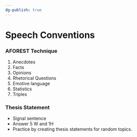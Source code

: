 ```yaml
---
dg-publish: true
---
```

# Speech Conventions

### AFOREST Technique
1. Anecdotes
2. Facts
3. Opinions
4. Rhetorical Questions
5. Emotive language
6. Statistics
7. Triples

### Thesis Statement
- Signal sentence
- Answer 5 W and 1H
- Practice by creating thesis statements for random topics.

